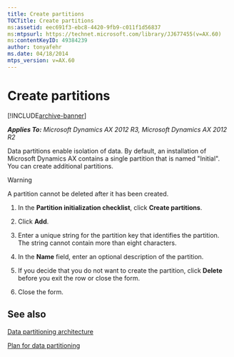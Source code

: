 ```yaml
---
title: Create partitions
TOCTitle: Create partitions
ms:assetid: eec691f3-ebc8-4420-9fb9-c011f1d56837
ms:mtpsurl: https://technet.microsoft.com/library/JJ677455(v=AX.60)
ms:contentKeyID: 49384239
author: tonyafehr
ms.date: 04/18/2014
mtps_version: v=AX.60
---
```


# Create partitions 


[!INCLUDE[archive-banner](includes/archive-banner.md)]


_**Applies To:** Microsoft Dynamics AX 2012 R3, Microsoft Dynamics AX 2012 R2_

Data partitions enable isolation of data. By default, an installation of Microsoft Dynamics AX contains a single partition that is named "Initial". You can create additional partitions.


> [!WARNING]
> <P>A partition cannot be deleted after it has been created.</P>



1.  In the **Partition initialization checklist**, click **Create partitions**.

2.  Click **Add**.

3.  Enter a unique string for the partition key that identifies the partition. The string cannot contain more than eight characters.

4.  In the **Name** field, enter an optional description of the partition.

5.  If you decide that you do not want to create the partition, click **Delete** before you exit the row or close the form.

6.  Close the form.

## See also

[Data partitioning architecture](data-partitioning-architecture.md)

[Plan for data partitioning](plan-for-data-partitioning.md)

  


